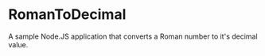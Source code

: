 RomanToDecimal
==============

A sample Node.JS application that converts a Roman number to it's decimal value.

